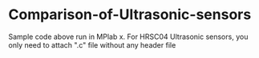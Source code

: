# Comparison-of-Ultrasonic-sensors
Sample code above run in MPlab x. For HRSC04 Ultrasonic sensors, you only need to  attach ".c" file without any header file
